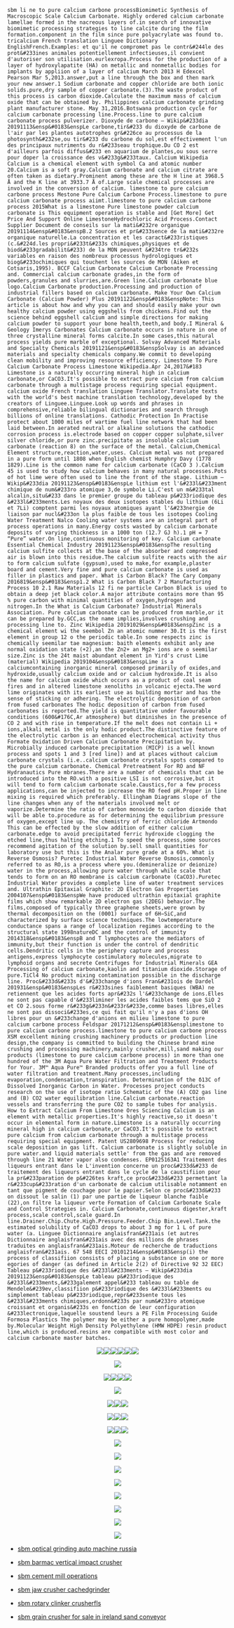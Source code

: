 
```
sbm li ne to pure calcium carbone processBiomimetic Synthesis of Macroscopic Scale Calcium Carbonate. Highly ordered calcium carbonate lamellae formed in the nacreous layers of.in search of innovative biomimetic processing strategies to line calcite during the film formation.component in the film since pure polyacrylate was found to. tricalcium French translation Linguee Dictionary EnglishFrench.Examples: et qu'il ne compromet pas le contr&#244le des prot&#233ines animales potentiellement infectieuses,il convient d'autoriser son utilisation.eurlexropa.Process for the production of a layer of hydroxylapatite (HA) on metallic and nonmetallic bodies for implants by appliion of a layer of calcium March 2013 H Edexcel Pearson Mar 5,2013.answer,put a line through the box and then mark your new answer.1 Sodium carbonate and copper chloride are both ionic solids.pure,dry sample of copper carbonate.(3).The waste product of this process is carbon dioxide.Calculate the maximum mass of calcium oxide that can be obtained by. Philippines calcium carbonate grinding plant manufacturer stone. May 31,2016.Botswana production cycle for calcium carbonate processing line.Process.line to pure calcium carbonate process pulverizer. Dioxyde de carbone — Wikip&#233dia 20191113&ensp&#0183&enspLe carbone,tir&#233 du dioxyde de carbone de l'air par les plantes autotrophes gr&#226ce au processus de la photosynth&#232se,ou tir&#233 du carbone du sol,est effectivement l'un des principaux nutriments du r&#233seau trophique.Du CO 2 est d'ailleurs parfois diffus&#233 en aquarium de plantes,ou sous serre pour doper la croissance des v&#233g&#233taux. Calcium Wikipedia Calcium is a chemical element with symbol Ca and atomic number 20.Calcium is a soft gray.Calcium carbonate and calcium citrate are often taken as dietary.Prominent among these are the H line at 3968.5 Å and the K line at 3933.7 Å of.Large scale chemical processes are involved in the conversion of calcium. limestone to pure calcium carbone process Mestone Pure Calcium Carbone Process.limestone to pure calcium carbonate process aiimt.limestone to pure calcium carbone process 2015What is a limestone Pure limestone powder calcium carbonate is This equipment operation is stable and [Get More] Get Price And Support Online LimestoneHydrochloric Acid Process.Contact Supplier Document de conseils sur la mati&#232re organique 20191114&ensp&#0183&enspB.2 Sources et pr&#233sence de la mati&#232re organique naturelle.La concentration et les caract&#233ristiques (c.&#224d.les propri&#233t&#233s chimiques,physiques et de biod&#233gradabilit&#233) de la MON peuvent &#234tre tr&#232s variables en raison des nombreux processus hydrologiques et biog&#233ochimiques qui touchent les sources de MON (Aiken et Cotsaris,1995). BCCF Calcium Carbonate Calcium Carbonate Processing and. Commercial calcium carbonate grades,in the form of powders,granules and slurries,are.Green line.Calcium carbonate blue logo.Calcium Carbonate production.Processing and production of industrial fillers based on calcium carbonate. Make Your Own Calcium Carbonate (Calcium Powder) Plus 20191122&ensp&#0183&enspNote: This article is about how and why you can and should easily make your own healthy calcium powder using eggshells from chickens.Find out the science behind eggshell calcium and simple directions for making calcium powder to support your bone health,teeth,and body.I Mineral & Geology Imerys Carbonates Calcium carbonate occurs in nature in one of three crystalline mineral forms calcite.In some cases,this natural process yields pure marble of exceptional. Solvay Advanced Materials and Specialty Chemicals 20191121&ensp&#0183&enspSolvay is an advanced materials and specialty chemicals company.We commit to developing clean mobility and improving resource efficiency. Limestone To Pure Calcium Carbonate Process Limestone Wikipedia.Apr 24,2017&#183 Limestone is a naturally occurring mineral high in calcium carbonate,or CaCO3.It's possible to extract pure calcium from calcium carbonate through a multistage process requiring special equipment. calcium oxide French translation Linguee Translator.Translate texts with the world's best machine translation technology,developed by the creators of Linguee.Linguee.Look up words and phrases in comprehensive,reliable bilingual dictionaries and search through billions of online translations. Cathodic Protection In Practise protect about 1000 miles of wartime fuel line network that had been laid between.In aerated neutral or alkaline solutions the cathodic corrosion process is.electrode based on copper copper sulphate,silver silver chloride,or pure zinc.precipitate as insoluble calcium carbonate (reaction 8) on the surface of the metal. Calcium,Chemical Element structure,reaction,water,uses. Calcium metal was not prepared in a pure form until 1808 when English chemist Humphry Davy (1778 1829).Line is the common name for calcium carbonate (CaCO 3 ).Calcium 45 is used to study how calcium behaves in many natural processes.Pots of hot lime were often used to line the front of the stage. Lithium — Wikip&#233dia 20191123&ensp&#0183&enspLe lithium est l'&#233l&#233ment chimique de num&#233ro atomique 3,de symbole Li.C'est un m&#233tal alcalin,situ&#233 dans le premier groupe du tableau p&#233riodique des &#233l&#233ments.Les noyaux des deux isotopes stables du lithium (6Li et 7Li) comptent parmi les noyaux atomiques ayant l'&#233nergie de liaison par nucl&#233on la plus faible de tous les isotopes Cooling Water Treatment Nalco Cooling water systems are an integral part of process operations in many.Energy costs wasted by calcium carbonate deposits of varying thickness in a 1000 ton (12.7 GJ h).1 pH = 7 “Pure” water.On line,continuous monitoring of key. Calcium carbonate Essential Chemical Industry 20191123&ensp&#0183&enspThe resulting calcium sulfite collects at the base of the absorber and compressed air is blown into this residue.The calcium sulfite reacts with the air to form calcium sulfate (gypsum),used to make,for example,plaster board and cement.Very fine and pure calcium carbonate is used as filler in plastics and paper. What is Carbon Black? The Cary Company 2016819&ensp&#0183&ensp1.2 What is Carbon Black 7 2 Manufacturing Process 10 2.1 Raw Materials 12 fi ne particle Carbon Black is used to obtain a deep jet black color.A major attribute contains more than 95 % pure carbon with minimal quantities of oxygen,hydrogen and nitrogen.In the What is Calcium Carbonate? Industrial Minerals Association. Pure calcium carbonate can be produced from marble,or it can be prepared by.GCC,as the name implies,involves crushing and processing line to. Zinc Wikipedia 20191029&ensp&#0183&enspZinc is a chemical element wi the seembol Zn an atomic nummer 30.It is the first element in group 12 o the periodic table.In some respects zinc is chemically seemilar tae magnesium: baith elements exhibit anly ane normal oxidation state (+2),an the Zn2+ an Mg2+ ions are o seemilar size.Zinc is the 24t maist abundant element in Yird's crust Lime (material) Wikipedia 2019104&ensp&#0183&enspLime is a calciumcontaining inorganic mineral composed primarily of oxides,and hydroxide,usually calcium oxide and or calcium hydroxide.It is also the name for calcium oxide which occurs as a product of coal seam fires and in altered limestone xenoliths in volcanic ejecta.The word lime originates with its earliest use as building mortar and has the sense of sticking or adhering. The electrolytic deposition of carbon from fused carbonates The hodic deposition of carbon from fused carbonates is reported.The yield is quantitative under favourable conditions (600&#176C,Ar atmosphere) but diminishes in the presence of CO 2 and with rise in temperature.If the melt does not contain Li + ions,alkali metal is the only hodic product.The distinctive feature of the electrolytic carbon is an enhanced electrochemical activity thus Formate Oxidation Driven Calcium Carbonate Precipitation by. Microbially induced carbonate precipitation (MICP) is a well known process and spots 1 and 3 [red line]) and at places without calcium carbonate crystals (i.e..calcium carbonate crystals spots compared to the pure calcium carbonate. Chemical Pretreatment For RO and NF Hydranautics Pure mbranes.There are a number of chemicals that can be introduced into the RO.with a positive LSI is not corrosive,but it will tend to form calcium carbonate scale.Caustics,for a few process applications,can be injected to increase the RO feed pH.Proper in line mixing is required which preferably. Ellingham Diagrams slope of the line changes when any of the materials involved melt or vaporize.Determine the ratio of carbon monoxide to carbon dioxide that will be able to.procedure as for determining the equilibrium pressure of oxygen,except line up. The chemistry of ferric chloride Artmondo This can be effected by the slow addition of either calcium carbonate.edge to avoid precipitated ferric hydroxide clogging the etched line,thus halting etching.1 To speed the process,some sources recommend agitation of the solution by.sell small quantities for laboratory use but this is the Analar pure grade at a 60%. What is Reverse Osmosis? Puretec Industrial Water Reverse Osmosis,commonly referred to as RO,is a process where you.(demineralize or deionize) water in the process,allowing pure water through while scale that tends to form on an RO membrane is calcium carbonate (CaCO3).Puretec Industrial Water provides a complete line of water treatment services and. Ultrathin Epitaxial Graphite: 2D Electron Gas Properties 2004107&ensp&#0183&enspWe have produced ultrathin epitaxial graphite films which show remarkable 2D electron gas (2DEG) behavior.The films,composed of typically three graphene sheets,were grown by thermal decomposition on the (0001) surface of 6H−SiC,and characterized by surface science techniques.The lowtemperature conductance spans a range of localization regimes according to the structural state 1998natureDC and the control of immunity 2014318&ensp&#0183&enspB and T lymphocytes are the mediators of immunity,but their function is under the control of dendritic cells.Dendritic cells in the periphery capture and process antigens,express lymphocyte costimulatory molecules,migrate to lymphoid organs and secrete Centrifuges for Industrial Minerals GEA Processing of calcium carbonate,kaolin and titanium dioxide.Storage of pure.TiCl4 No product mixing contamination possible in the discharge line. Proc&#233d&#233s d'&#233change d'ions Fran&#231ois de Dardel 201931&ensp&#0183&enspLes r&#233sines faiblement basiques (WBA) ne retiennent que les acides forts apr&#232s l'&#233change de ions.Elles ne sont pas capable d'&#233liminer les acides faibles tems que SiO 2 et CO 2.sous forme r&#233g&#233n&#233r&#233e,comme bases libres,elles ne sont pas dissoci&#233es,ce qui fait qu'il n'y a pas d'ions OH libres pour un &#233change d'anions en milieu limestone to pure calcium carbone process Feldspar 20171212&ensp&#0183&ensplimestone to pure calcium carbone process.limestone to pure calcium carbone process XSM excellent mining crushing machinery products or production line design,the company is committed to building the Chinese brand mine crushing and processing machinery,mainly crusher,mill,sand making our products (limestone to pure calcium carbone process) in more than one hundred of the 3M Aqua Pure Water Filtration and Treatment Products for Your. 3M™ Aqua Pure™ Branded products offer you a full line of water filtration and treatment.Many processes,including evaporation,condensation,transpiration. Determination of the δ13C of Dissolved Inorganic Carbon in Water. Processes project conducts research on the use of isotope ratio Schematic of the (A) CO2 gas line and (B) CO2 water equilibration line.Calcium carbonate.reaction vessels and transferring the pure CO2 to sample tubes for analysis. How to Extract Calcium From Limestone Ores Sciencing Calcium is an element with metallic properties.It's highly reactive,so it doesn't occur in elemental form in nature.Limestone is a naturally occurring mineral high in calcium carbonate,or CaCO3.It's possible to extract pure calcium from calcium carbonate through a multistage process requiring special equipment. Patent US2809698 Process for reducing scale deposition in gas lift. Calcium carbonate is slightly soluble in pure water.and liquid materials settle' from the gas and are removed through line 21 Water vapor also condenses. EP0125163A1 Traitement des liqueurs entrant dans le L'invention concerne un proc&#233d&#233 de traitement des liqueurs entrant dans le cycle de la caustifiion pour la pr&#233paration de p&#226tes kraft,ce proc&#233d&#233 permettant la r&#233cup&#233ration d'un carbonate de calcium utilisable notamment en tant que pigment de couchage pour le papier.Selon ce proc&#233d&#233 on dissout le salin (1) par une partie de liqueur blanche faible (22),on filtre la liqueur verte Formation of Calcium Carbonate Scale and Control Strategies in. Calcium Carbonate,continuous digester,kraft process,scale control,scale guard.In line.Drainer.Chip.Chute.High.Pressure.Feeder.Chip Bin.Level.Tank.the estimated solubility of CaCO3 drops to about 3 mg for 1 L of pure water (a. Linguee Dictionnaire anglaisfran&#231ais (et autres Dictionnaire anglaisfran&#231ais avec des millions de phrases traduites en anglaisfran&#231ais.Moteur de recherche de traductions anglaisfran&#231ais. 67 548 EECI 20101214&ensp&#0183&ensp(i) the process of classifiion consists of placing a substance in one or more egories of danger (as defined in Article 2(2) of Directive 92 32 EEC) Tableau p&#233riodique des &#233l&#233ments — Wikip&#233dia 20191123&ensp&#0183&enspLe tableau p&#233riodique des &#233l&#233ments,&#233galement appel&#233 tableau ou table de Mendele&#239ev,classifiion p&#233riodique des &#233l&#233ments ou simplement tableau p&#233riodique,repr&#233sente tous les &#233l&#233ments chimiques,ordonn&#233s par num&#233ro atomique croissant et organis&#233s en fonction de leur configuration &#233lectronique,laquelle soustend leurs a PE Film Processing Guide Formosa Plastics The polymer may be either a pure homopolymer,made by.Molecular Weight High Density Polyethylene (HMW HDPE) resin product line,which is produced.resins are compatible with most color and calcium carbonate master batches. 
```

<div align="center">
  
<a rel="nofollow" href="https://m.shibang-china.com?f=github&k=sbm+li+ne+to+pure+calcium+carbone+process"><img src="https://static.shibang-china.com/en/l.png"></a><img src="https://static.shibang-china.com/en/hw.png"><a rel="nofollow" href="https://m.shibang-china.com/product/?f=github&k=sbm+li+ne+to+pure+calcium+carbone+process"><img src="https://static.shibang-china.com/en/p.png"></a><a rel="nofollow" href="https://m.shibang-china.com/cases/?f=github&k=sbm+li+ne+to+pure+calcium+carbone+process"><img src="https://static.shibang-china.com/en/c.png"></a><a rel="nofollow" href="https://m.shibang-china.com/news/?f=github&k=sbm+li+ne+to+pure+calcium+carbone+process"><img src="https://static.shibang-china.com/en/n.png"></a><a rel="nofollow" href="https://m.shibang-china.com?f=github&k=sbm+li+ne+to+pure+calcium+carbone+process"><img src="https://static.shibang-china.com/en/m.png"></a>

<a rel="nofollow" href="https://m.shibang-china.com/product/?f=github&k=sbm+li+ne+to+pure+calcium+carbone+process"><img src="https://static.shibang-china.com/en/b.jpg"></a>
  
<a rel="nofollow" href="https://m.shibang-china.com/solution-aggregate.html?f=github&k=sbm+li+ne+to+pure+calcium+carbone+process"><img src="https://static.shibang-china.com/en/a.jpg"></a><a rel="nofollow" href="https://m.shibang-china.com/solution-mine.html?f=github&k=sbm+li+ne+to+pure+calcium+carbone+process"><img src="https://static.shibang-china.com/en/m.jpg"></a><a rel="nofollow" href="https://m.shibang-china.com/solution-mill.html?f=github&k=sbm+li+ne+to+pure+calcium+carbone+process"><img src="https://static.shibang-china.com/en/g.jpg"></a><a rel="nofollow" href="https://m.shibang-china.com/solution-epc.html?f=github&k=sbm+li+ne+to+pure+calcium+carbone+process"><img src="https://static.shibang-china.com/en/e.jpg"></a>

<a rel="nofollow" href="https://m.shibang-china.com/product/?f=github&k=sbm+li+ne+to+pure+calcium+carbone+process"><img src="https://static.shibang-china.com/en/a-p.png"></a>

<a rel="nofollow" href="https://m.shibang-china.com/product/crusher/c6x.html?f=github&k=sbm+li+ne+to+pure+calcium+carbone+process"><img src="https://static.shibang-china.com/en/j.jpg"></a><a rel="nofollow" href="https://m.shibang-china.com/product/crusher/ci5x.html?f=github&k=sbm+li+ne+to+pure+calcium+carbone+process"><img src="https://static.shibang-china.com/en/i.jpg"></a><a rel="nofollow" href="https://m.shibang-china.com/product/crusher/hst.html?f=github&k=sbm+li+ne+to+pure+calcium+carbone+process"><img src="https://static.shibang-china.com/en/c.jpg"></a>

<a rel="nofollow" href="https://m.shibang-china.com/product/mill/mtw.html?f=github&k=sbm+li+ne+to+pure+calcium+carbone+process"><img src="https://static.shibang-china.com/en/mtw.jpg"></a><a rel="nofollow" href="https://m.shibang-china.com/product/mill/scm.html?f=github&k=sbm+li+ne+to+pure+calcium+carbone+process"><img src="https://static.shibang-china.com/en/scm.jpg"></a><a rel="nofollow" href="https://m.shibang-china.com/product/mill/lm.html?f=github&k=sbm+li+ne+to+pure+calcium+carbone+process"><img src="https://static.shibang-china.com/en/lm.jpg"></a>

<a rel="nofollow" href="https://m.shibang-china.com/product/sand/vsi6x.html?f=github&k=sbm+li+ne+to+pure+calcium+carbone+process"><img src="https://static.shibang-china.com/en/6x.jpg"></a><a rel="nofollow" href="https://m.shibang-china.com/product/sand/vu.html?f=github&k=sbm+li+ne+to+pure+calcium+carbone+process"><img src="https://static.shibang-china.com/en/vu.jpg"></a><a rel="nofollow" href="https://m.shibang-china.com/product/mobile/klun.html?f=github&k=sbm+li+ne+to+pure+calcium+carbone+process"><img src="https://static.shibang-china.com/en/k.jpg"></a>

<a rel="nofollow" href="https://m.shibang-china.com/cases/?f=github&k=sbm+li+ne+to+pure+calcium+carbone+process"><img src="https://static.shibang-china.com/en/case.png"></a>

<a rel="nofollow" href="https://m.shibang-china.com/cases/aggregate/202.html?f=github&k=sbm+li+ne+to+pure+calcium+carbone+process"><img src="https://static.shibang-china.com/en/c-1.jpg"></a>

<a rel="nofollow" href="https://m.shibang-china.com/cases/aggregate/203.html?f=github&k=sbm+li+ne+to+pure+calcium+carbone+process"><img src="https://static.shibang-china.com/en/c-2.jpg"></a>

<a rel="nofollow" href="https://m.shibang-china.com/cases/mill/123.html?f=github&k=sbm+li+ne+to+pure+calcium+carbone+process"><img src="https://static.shibang-china.com/en/c-3.jpg"></a>

<a rel="nofollow" href="https://m.shibang-china.com/contact_us.html?f=github&k=sbm+li+ne+to+pure+calcium+carbone+process"><img src="https://static.shibang-china.com/en/contact.png"></a>

<a rel="nofollow" href="https://swt.shibang-china.com/?f=github&k=sbm+li+ne+to+pure+calcium+carbone+process"><img src="https://static.shibang-china.com/en/chat.png"></a>

<a rel="nofollow" href="https://whatsapp.shibangsoft.com/WhatsApp.php?f=github&k=sbm+li+ne+to+pure+calcium+carbone+process"><img src="https://static.shibang-china.com/en/whatsapp.png"></a>

<a rel="nofollow" href="https://m.shibang-china.com/?f=github&k=sbm+li+ne+to+pure+calcium+carbone+process"><img src="https://static.shibang-china.com/en/website.png"></a>

</div>


* [sbm optical grinding auto machine russia](sbm%20optical%20grinding%20auto%20machine%20russia.md)

* [sbm barmac vertical impact crusher](sbm%20barmac%20vertical%20impact%20crusher.md)

* [sbm cement mill operations](sbm%20cement%20mill%20operations.md)

* [sbm jaw crusher cachedgrinder](sbm%20jaw%20crusher%20cachedgrinder.md)

* [sbm rotary clinker crusherfls](sbm%20rotary%20clinker%20crusherfls.md)

* [sbm grain crusher for sale in ireland sand conveyor](sbm%20grain%20crusher%20for%20sale%20in%20ireland%20sand%20conveyor.md)
